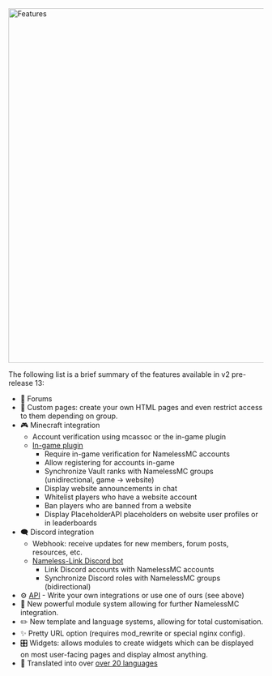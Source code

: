 <img src="https://user-images.githubusercontent.com/26070412/137838580-168ebd24-a222-4a64-a220-d3029650f0ab.png" alt="Features" width="700">

The following list is a brief summary of the features available in v2 pre-release 13:
* 🙋 Forums
* 📃 Custom pages: create your own HTML pages and even restrict access to them depending on group.
* 🎮 Minecraft integration
  * Account verification using mcassoc or the in-game plugin
  * [In-game plugin](https://www.spigotmc.org/resources/nameless-plugin-for-v2.59032)
    * Require in-game verification for NamelessMC accounts
    * Allow registering for accounts in-game
    * Synchronize Vault ranks with NamelessMC groups (unidirectional, game -> website)
    * Display website announcements in chat
    * Whitelist players who have a website account
    * Ban players who are banned from a website
    * Display PlaceholderAPI placeholders on website user profiles or in leaderboards
* 🗨️ Discord integration
  * Webhook: receive updates for new members, forum posts, resources, etc.
  * [Nameless-Link Discord bot](https://github.com/NamelessMC/Nameless-Link/wiki/Setup)
    * Link Discord accounts with NamelessMC accounts
    * Synchronize Discord roles with NamelessMC groups (bidirectional)
* ⚙️ [API](https://github.com/NamelessMC/Nameless/wiki/v2-API) - Write your own integrations or use one of ours (see above)
* 🧩 New powerful module system allowing for further NamelessMC integration.
* ✏️ New template and language systems, allowing for total customisation.
* ✨ Pretty URL option (requires mod_rewrite or special nginx config).
* 🎛 Widgets: allows modules to create widgets which can be displayed on most user-facing pages and display almost anything.
* 🚩 Translated into over [over 20 languages](https://github.com/NamelessMC/Nameless/tree/v2/custom/languages)
